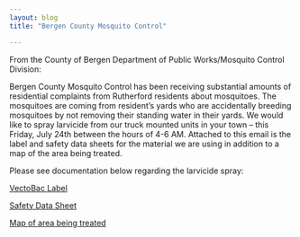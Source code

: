 ```yaml
---
layout: blog
title: "Bergen County Mosquito Control"

---
```


From the County of Bergen Department of Public Works/Mosquito Control Division:

Bergen County Mosquito Control has been receiving substantial amounts of residential complaints from Rutherford residents about mosquitoes. The mosquitoes are coming from resident’s yards who are accidentally breeding mosquitoes by not removing their standing water in their yards. We would like to spray larvicide from our truck mounted units in your town – this Friday, July 24th between the hours of 4-6 AM. Attached to this email is the label and safety data sheets for the material we are using in addition to a map of the area being treated.

Please see documentation below regarding the larvicide spray:

[VectoBac Label](https://storage.googleapis.com/static.rutherford-nj.com/health/Mosquito/VECWDGl-1.pdf)

[Safety Data Sheet](https://storage.googleapis.com/static.rutherford-nj.com/health/Mosquito/VECWDGm-2.pdf)

[Map of area being treated](https://storage.googleapis.com/static.rutherford-nj.com/health/Mosquito/rutherford%20720.pdf)
